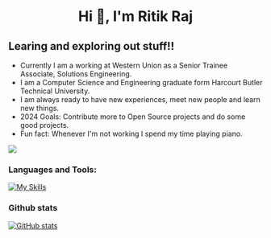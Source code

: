 <h1 align="center">Hi 👋, I'm Ritik Raj</h1>


## Learing and exploring out stuff!!

- Currently I am a working at Western Union as a Senior Trainee Associate, Solutions Engineering.
- I am a Computer Science and Engineering graduate form Harcourt Butler Technical University.
- I am always ready to have new experiences, meet new people and learn new things.
- 2024 Goals: Contribute more to Open Source projects and do some good projects.
- Fun fact: Whenever I'm not working I spend my time playing piano.
<p><img src="https://komarev.com/ghpvc/?username=coderraj8989&color=red" /></p>


### Languages and Tools:

[![My Skills](https://skillicons.dev/icons?i=c,cpp,js,html,css,tailwind,react,redux,nodejs,express,aws,bash,eclipse,git,github,heroku,hibernate,idea,linux,maven,mongodb,postgres,netlify,postman,powershell,vim,vite,vscode&perline=10)](https://skillicons.dev)


### Github stats
<a href="http://www.github.com/coderraj8989"><img src="https://github-readme-stats.vercel.app/api?username=coderraj8989&show_icons=true&hide=&count_private=true&title_color=0891b2&text_color=ffffff&icon_color=0891b2&bg_color=1c1917&hide_border=true&show_icons=true" alt="GitHub stats" /></a>

<br />

